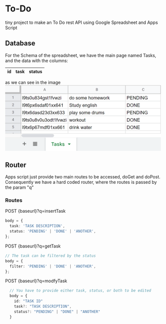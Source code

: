 # To-Do

tiny project to make an To Do rest API using Google Spreadsheet and Apps Script

## Database

For the Schema of the spreadsheet, we have the main page named Tasks, and the data with the columns:

| id  | task | status |
| --- | ---- | ------ |

as we can see in the image
<img src="./images/data.png">

## Router

Apps script just provide two main routes to be accessed, doGet and doPost. Consequently we have a hard coded router, where the routes is passed by the param "q"

### Routes

POST {baseurl}?q=insertTask

```typescript
body = {
  task: 'TASK DESCRIPTION',
  status: 'PENDING' | 'DONE' | 'ANOTHER',
};
```

POST {baseurl}?q=getTask

```typescript
// The task can be filtered by the status
body = {
  filter: 'PENDING' | 'DONE' | 'ANOTHER',
};
```

POST {baseurl}?q=modfyTask

```typescript
  // You have to provide either task, status, or both to be edited
  body = {
    id: "TASK ID"
    task?: "TASK DESCRIPTION",
    status?: "PENDING" | "DONE" | "ANOTHER"
  }

```
